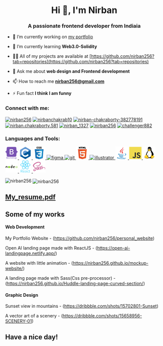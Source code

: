 <h1 align="center">Hi 👋, I'm Nirban</h1>
<h3 align="center">A passionate frontend developer from Indiaia</h3>

- 🔭 I’m currently working on [my portfolio](https://github.com/nirban256/personal_website)

- 🌱 I’m currently learning **Web3.0-Solidity**

- 👨‍💻 All of my projects are available at [https://github.com/nirban256?tab=repositories](https://github.com/nirban256?tab=repositories)

- 💬 Ask me about **web design and Frontend development**

- 📫 How to reach me **nirban256@gmail.com**

- ⚡ Fun fact **I think I am funny**

<h3 align="left">Connect with me:</h3>
<p align="left">
<a href="https://codepen.io/nirban256" target="blank"><img align="center" src="https://raw.githubusercontent.com/rahuldkjain/github-profile-readme-generator/master/src/images/icons/Social/codepen.svg" alt="nirban256" height="30" width="40" /></a>
<a href="https://twitter.com/nirbanchakrab10" target="blank"><img align="center" src="https://raw.githubusercontent.com/rahuldkjain/github-profile-readme-generator/master/src/images/icons/Social/twitter.svg" alt="nirbanchakrab10" height="30" width="40" /></a>
<a href="https://linkedin.com/in/nirban-chakraborty-382778191" target="blank"><img align="center" src="https://raw.githubusercontent.com/rahuldkjain/github-profile-readme-generator/master/src/images/icons/Social/linked-in-alt.svg" alt="nirban-chakraborty-382778191" height="30" width="40" /></a>
<a href="https://fb.com/nirban.chakraborty.581" target="blank"><img align="center" src="https://raw.githubusercontent.com/rahuldkjain/github-profile-readme-generator/master/src/images/icons/Social/facebook.svg" alt="nirban.chakraborty.581" height="30" width="40" /></a>
<a href="https://instagram.com/nirban_1327" target="blank"><img align="center" src="https://raw.githubusercontent.com/rahuldkjain/github-profile-readme-generator/master/src/images/icons/Social/instagram.svg" alt="nirban_1327" height="30" width="40" /></a>
<a href="https://dribbble.com/nirban256" target="blank"><img align="center" src="https://raw.githubusercontent.com/rahuldkjain/github-profile-readme-generator/master/src/images/icons/Social/dribbble.svg" alt="nirban256" height="30" width="40" /></a>
<a href="https://www.leetcode.com/challenger882" target="blank"><img align="center" src="https://raw.githubusercontent.com/rahuldkjain/github-profile-readme-generator/master/src/images/icons/Social/leet-code.svg" alt="challenger882" height="30" width="40" /></a>
</p>

<h3 align="left">Languages and Tools:</h3>
<p align="left"> <a href="https://getbootstrap.com" target="_blank" rel="noreferrer"> <img src="https://raw.githubusercontent.com/devicons/devicon/master/icons/bootstrap/bootstrap-plain-wordmark.svg" alt="bootstrap" width="40" height="40"/> </a> <a href="https://www.cprogramming.com/" target="_blank" rel="noreferrer"> <img src="https://raw.githubusercontent.com/devicons/devicon/master/icons/c/c-original.svg" alt="c" width="40" height="40"/> </a> <a href="https://www.w3schools.com/css/" target="_blank" rel="noreferrer"> <img src="https://raw.githubusercontent.com/devicons/devicon/master/icons/css3/css3-original-wordmark.svg" alt="css3" width="40" height="40"/> </a> <a href="https://www.figma.com/" target="_blank" rel="noreferrer"> <img src="https://www.vectorlogo.zone/logos/figma/figma-icon.svg" alt="figma" width="40" height="40"/> </a> <a href="https://git-scm.com/" target="_blank" rel="noreferrer"> <img src="https://www.vectorlogo.zone/logos/git-scm/git-scm-icon.svg" alt="git" width="40" height="40"/> </a> <a href="https://www.w3.org/html/" target="_blank" rel="noreferrer"> <img src="https://raw.githubusercontent.com/devicons/devicon/master/icons/html5/html5-original-wordmark.svg" alt="html5" width="40" height="40"/> </a> <a href="https://www.adobe.com/in/products/illustrator.html" target="_blank" rel="noreferrer"> <img src="https://www.vectorlogo.zone/logos/adobe_illustrator/adobe_illustrator-icon.svg" alt="illustrator" width="40" height="40"/> </a> <a href="https://www.java.com" target="_blank" rel="noreferrer"> <img src="https://raw.githubusercontent.com/devicons/devicon/master/icons/java/java-original.svg" alt="java" width="40" height="40"/> </a> <a href="https://developer.mozilla.org/en-US/docs/Web/JavaScript" target="_blank" rel="noreferrer"> <img src="https://raw.githubusercontent.com/devicons/devicon/master/icons/javascript/javascript-original.svg" alt="javascript" width="40" height="40"/> </a> <a href="https://www.linux.org/" target="_blank" rel="noreferrer"> <img src="https://raw.githubusercontent.com/devicons/devicon/master/icons/linux/linux-original.svg" alt="linux" width="40" height="40"/> </a> <a href="https://nodejs.org" target="_blank" rel="noreferrer"> <img src="https://raw.githubusercontent.com/devicons/devicon/master/icons/nodejs/nodejs-original-wordmark.svg" alt="nodejs" width="40" height="40"/> </a> <a href="https://reactjs.org/" target="_blank" rel="noreferrer"> <img src="https://raw.githubusercontent.com/devicons/devicon/master/icons/react/react-original-wordmark.svg" alt="react" width="40" height="40"/> </a> <a href="https://sass-lang.com" target="_blank" rel="noreferrer"> <img src="https://raw.githubusercontent.com/devicons/devicon/master/icons/sass/sass-original.svg" alt="sass" width="40" height="40"/> </a> </p>

<p><img align="left" src="https://github-readme-stats.vercel.app/api/top-langs?username=nirban256&show_icons=true&locale=en&layout=compact" alt="nirban256" /></p>

<p>&nbsp;<img align="center" src="https://github-readme-stats.vercel.app/api?username=nirban256&show_icons=true&locale=en" alt="nirban256" /></p>


## [My_resume.pdf](https://github.com/nirban256/nirban256/files/7520013/Nirban_Chakraborty_resume.pdf)


## Some of my works


#### Web Development

My Portfolio Website - (https://github.com/nirban256/personal_website)

Open AI landing page made with ReactJS - (https://open-ai-landingpage.netlify.app/)

A website with little animation - (https://nirban256.github.io/mockup-website/)

A landing page made with Sass(Css pre-processor) - (https://nirban256.github.io/Huddle-landing-page-curved-section/)



#### Graphic Design

Sunset view in mountains - (https://dribbble.com/shots/15702801-Sunset)

A vector art of a scenery - (https://dribbble.com/shots/15658956-SCENERY-01)

## Have a nice day!
